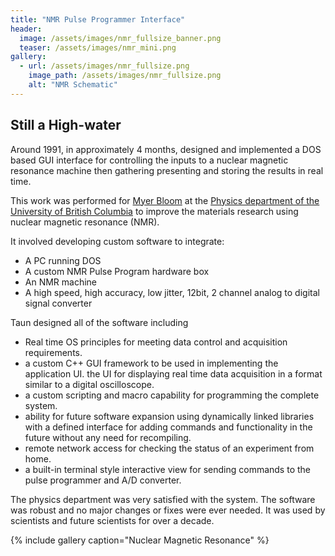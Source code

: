 ```yaml
---
title: "NMR Pulse Programmer Interface"
header:
  image: /assets/images/nmr_fullsize_banner.png
  teaser: /assets/images/nmr_mini.png
gallery:
  - url: /assets/images/nmr_fullsize.png
    image_path: /assets/images/nmr_fullsize.png
    alt: "NMR Schematic"
---
```


## Still a High-water

Around 1991, in approximately 4 months, designed and implemented a DOS based GUI interface for controlling the inputs to a nuclear magnetic resonance machine then gathering presenting and storing the results in real time.

This work was performed for [Myer Bloom](https://en.wikipedia.org/wiki/Myer_Bloom) at the [Physics department of the University of British Columbia](http://www.phas.ubc.ca/~michal/index.html) to improve the materials research using nuclear magnetic resonance (NMR).

It involved developing custom software to integrate:

- A PC running DOS
- A custom NMR Pulse Program hardware box
- An NMR machine
- A high speed, high accuracy, low jitter, 12bit, 2 channel analog to digital signal converter
 
Taun designed all of the software including 

- Real time OS principles for meeting data control and acquisition requirements.
- a custom C++ GUI framework to be used in implementing the application UI.
the UI for displaying real time data acquisition in a format similar to a digital oscilloscope.
- a custom scripting and macro capability for programming the complete system.
- ability for future software expansion using dynamically linked libraries with a defined interface for adding commands and functionality in the future without any need for recompiling.
- remote network access for checking the status of an experiment from home.
- a built-in terminal style interactive view for sending commands to the pulse programmer and A/D converter. 

The physics department was very satisfied with the system. The software was robust and no major changes or fixes were ever needed. It was used by scientists and future scientists for over a decade.

{% include gallery caption="Nuclear Magnetic Resonance" %}
